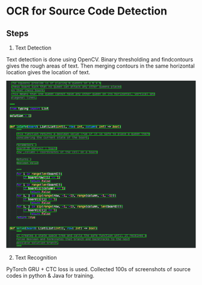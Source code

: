 # OCR for Source Code Detection

## Steps

1. Text Detection

Text detection is done using OpenCV. Binary thresholding and findcontours gives the rough areas of text. Then merging contours in the same horizontal location gives the location of text.

![boundinbox](bounding_box.png)

2. Text Recognition

PyTorch GRU + CTC loss is used. Collected 100s of screenshots of source codes in python & Java for training. 




